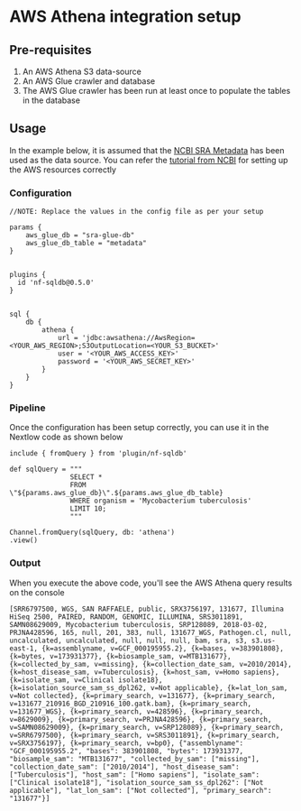 # AWS Athena integration setup

## Pre-requisites

1. An AWS Athena S3 data-source
2. An AWS Glue crawler and database
3. The AWS Glue crawler has been run at least once to populate the tables in the database

## Usage

In the example below, it is assumed that the [NCBI SRA Metadata](https://www.ncbi.nlm.nih.gov/sra/docs/sra-athena/) has been used as the data source. You can refer the [tutorial from NCBI](https://www.youtube.com/watch?v=_F4FhcDWSJg&ab_channel=TheNationalLibraryofMedicine) for setting up the AWS resources correctly

### Configuration

```nextflow config
//NOTE: Replace the values in the config file as per your setup

params {
    aws_glue_db = "sra-glue-db"
    aws_glue_db_table = "metadata"
}


plugins {
  id 'nf-sqldb@0.5.0'
}


sql {
    db {
        athena {
            url = 'jdbc:awsathena://AwsRegion=<YOUR_AWS_REGION>;S3OutputLocation=<YOUR_S3_BUCKET>'
            user = '<YOUR_AWS_ACCESS_KEY>'
            password = '<YOUR_AWS_SECRET_KEY>'
        }
    }
}

```

### Pipeline

Once the configuration has been setup correctly, you can use it in the Nextlow code as shown below

```nextflow
include { fromQuery } from 'plugin/nf-sqldb'

def sqlQuery = """
               SELECT * 
               FROM \"${params.aws_glue_db}\".${params.aws_glue_db_table} 
               WHERE organism = 'Mycobacterium tuberculosis' 
               LIMIT 10;
               """

Channel.fromQuery(sqlQuery, db: 'athena')
.view()

```

### Output

When you execute the above code, you'll see the AWS Athena query results on the console

```console
[SRR6797500, WGS, SAN RAFFAELE, public, SRX3756197, 131677, Illumina HiSeq 2500, PAIRED, RANDOM, GENOMIC, ILLUMINA, SRS3011891, SAMN08629009, Mycobacterium tuberculosis, SRP128089, 2018-03-02, PRJNA428596, 165, null, 201, 383, null, 131677_WGS, Pathogen.cl, null, uncalculated, uncalculated, null, null, null, bam, sra, s3, s3.us-east-1, {k=assemblyname, v=GCF_000195955.2}, {k=bases, v=383901808}, {k=bytes, v=173931377}, {k=biosample_sam, v=MTB131677}, {k=collected_by_sam, v=missing}, {k=collection_date_sam, v=2010/2014}, {k=host_disease_sam, v=Tuberculosis}, {k=host_sam, v=Homo sapiens}, {k=isolate_sam, v=Clinical isolate18}, {k=isolation_source_sam_ss_dpl262, v=Not applicable}, {k=lat_lon_sam, v=Not collected}, {k=primary_search, v=131677}, {k=primary_search, v=131677_210916_BGD_210916_100.gatk.bam}, {k=primary_search, v=131677_WGS}, {k=primary_search, v=428596}, {k=primary_search, v=8629009}, {k=primary_search, v=PRJNA428596}, {k=primary_search, v=SAMN08629009}, {k=primary_search, v=SRP128089}, {k=primary_search, v=SRR6797500}, {k=primary_search, v=SRS3011891}, {k=primary_search, v=SRX3756197}, {k=primary_search, v=bp0}, {"assemblyname": "GCF_000195955.2", "bases": 383901808, "bytes": 173931377, "biosample_sam": "MTB131677", "collected_by_sam": ["missing"], "collection_date_sam": ["2010/2014"], "host_disease_sam": ["Tuberculosis"], "host_sam": ["Homo sapiens"], "isolate_sam": ["Clinical isolate18"], "isolation_source_sam_ss_dpl262": ["Not applicable"], "lat_lon_sam": ["Not collected"], "primary_search": "131677"}]

```
